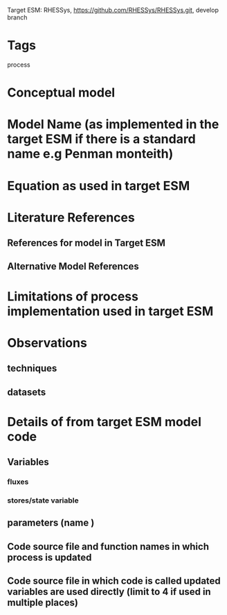 
Target ESM: RHESSys, https://github.com/RHESSys/RHESSys.git, develop branch 

# Tags
process

# Conceptual model
# Model Name (as implemented in the target ESM if there is a standard name e.g Penman monteith)
# Equation as used in target ESM

# Literature References
## References for model in Target ESM
## Alternative Model References

# Limitations of process implementation used in target ESM

# Observations
## techniques
## datasets




# Details of  from target ESM model code
##  Variables
### fluxes
### stores/state variable

	

## parameters (name )


## Code source file and function names in which process is updated
## Code source file in which code is called updated variables are used directly (limit to 4 if used in multiple places)









